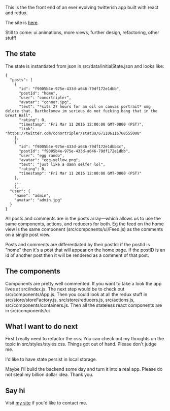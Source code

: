 This is the the front end of an ever evolving twitterish app built with react and redux. 

The site is [here](https://postioo.herokuapp.com). 

Still to come: ui animations, more views, further design, refactoring, other stuff!

## The state
The state is instantiated from json in src/data/initialState.json and looks like:

```
{
  "posts": [
    {
      "id": "f9005b4e-975e-433d-a646-79df172e1dbb",
      "postId": "home",
      "user": "conortripler",
      "avatar": "connor.jpg",
      "text": "*sits 27 hours for an oil on canvas portrait* omg delete that. Bartholomew im serious do not fucking hang that in the Great Hall",
      "rating": 0,
      "timestamp": "Fri Mar 11 2016 12:00:00 GMT-0800 (PST)",
      "link": "https://twitter.com/conortripler/status/671106116768555008"
    },
    {
      "id": "f9005b4e-975e-433d-a646-79df172e1dbb4c",
      "postId": "f9005b4e-975e-433d-a646-79df172e1dbb",
      "user": "egg rando",
      "avatar": "egg-yellow.png",
      "text": "just like a damn selfer lol",
      "rating": 0,
      "timestamp": "Fri Mar 11 2016 12:00:00 GMT-0800 (PST)"
    },
    ...
    ], 
  "user": {
    "name": "admin",
    "avatar": "admin.jpg"
  }
}
```

All posts and comments are in the posts array—which allows us to use the same components, actions, and reducers for both. Eg the feed on the home view is the same component (src/components/ui/Feed.js) as the comments on a single post view.

Posts and comments are differentiated by their postId: if the postId is "home" then it's a post that will appear on the home page. If the postID is an id of another post then it will be rendered as a comment of that post.

## The components
Components are pretty well commented. If you want to take a look the app lives at src/index.js. The next step would be to check out src/components/App.js. Then you could look at all the redux stuff in src/store/storeFactory.js, src/store/reducers.js, src/actions.js, src/components/containers.js. Then all the stateless react components are in src/components/ui

## What I want to do next
First I really need to refactor the css. You can check out my thoughts on the topic in src/styles/styles.css. Things got out of hand. Please don't judge me.

I'd like to have state persist in local storage.

Maybe I'll build the backend some day and turn it into a real app. Please do not steal my billion dollar idea. Thank you.

## Say hi
Visit [my site](https://joeschoech.com) if you'd like to contact me.